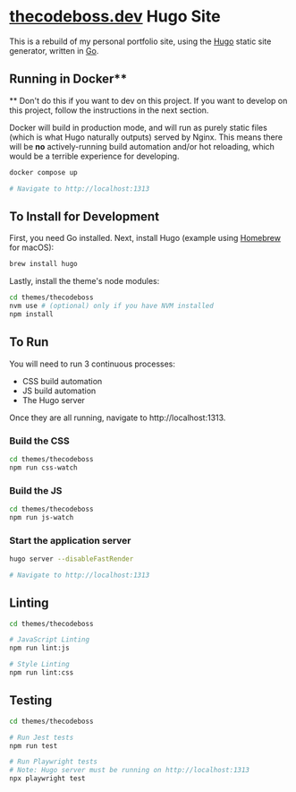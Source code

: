 # [thecodeboss.dev](https://thecodeboss.dev) Hugo Site

This is a rebuild of my personal portfolio site, using the
[Hugo](https://gohugo.io/) static site generator, written in
[Go](https://go.dev/).

## Running in Docker**

** Don't do this if you want to dev on this project. If you want to develop on
this project, follow the instructions in the next section.

Docker will build in production mode, and will run as purely static
files (which is what Hugo naturally outputs) served by Nginx. This means there
will be **no** actively-running build automation and/or hot reloading, which would be
a terrible experience for developing.

```sh
docker compose up

# Navigate to http://localhost:1313
```

## To Install for Development

First, you need Go installed. Next, install Hugo (example using
[Homebrew](https://brew.sh/) for macOS):
```sh
brew install hugo
```

Lastly, install the theme's node modules:
```sh
cd themes/thecodeboss
nvm use # (optional) only if you have NVM installed
npm install
```

## To Run

You will need to run 3 continuous processes:

* CSS build automation
* JS build automation
* The Hugo server

Once they are all running, navigate to http://localhost:1313.

### Build the CSS
```sh
cd themes/thecodeboss
npm run css-watch
```

### Build the JS
```sh
cd themes/thecodeboss
npm run js-watch
```

### Start the application server
```sh
hugo server --disableFastRender

# Navigate to http://localhost:1313
```

## Linting
```sh
cd themes/thecodeboss

# JavaScript Linting
npm run lint:js

# Style Linting
npm run lint:css
```

## Testing
```sh
cd themes/thecodeboss

# Run Jest tests
npm run test

# Run Playwright tests
# Note: Hugo server must be running on http://localhost:1313
npx playwright test
```
